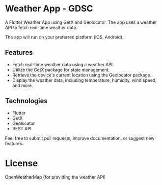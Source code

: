 # Weather App - GDSC
A Flutter Weather App using GetX and Geolocator. The app uses a weather API to fetch real-time weather data.

The app will run on your preferred platform (iOS, Android).

## Features
- Fetch real-time weather data using a weather API.
- Utilize the GetX package for state management.
- Retrieve the device's current location using the Geolocator package.
- Display the weather data, including temperature, humidity, wind speed, and more.

## Technologies
- Flutter
- GetX
- Geolocator
- REST API

Feel free to submit pull requests, improve documentation, or suggest new features. 

# License
OpenWeatherMap (for providing the weather API)
